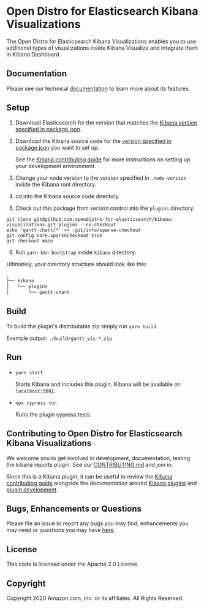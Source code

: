 # Open Distro for Elasticsearch Kibana Visualizations

The Open Distro for Elasticsearch Kibana Visualizations enables you to use additional types of visualizations inside Kibana Visualize and integrate them in Kibana Dashboard.


## Documentation

Please see our technical [documentation](https://opendistro.github.io/for-elasticsearch-docs/) to learn more about its features.


## Setup

1. Download Elasticsearch for the version that matches the [Kibana version specified in package.json](./package.json#L5).
1. Download the Kibana source code for the [version specified in package.json](./package.json#L5) you want to set up.

   See the [Kibana contributing guide](https://github.com/elastic/kibana/blob/master/CONTRIBUTING.md#setting-up-your-development-environment) for more instructions on setting up your development environment.
   
1. Change your node version to the version specified in `.node-version` inside the Kibana root directory.
1. cd into the Kibana source code directory.
1. Check out this package from version control into the `plugins` directory.
```
git clone git@github.com:opendistro-for-elasticsearch/kibana-visualizations.git plugins --no-checkout
echo 'gantt-chart/*' >> .git/info/sparse-checkout
git config core.sparseCheckout true
git checkout main
```
6. Run `yarn kbn bootstrap` inside `kibana` directory.

Ultimately, your directory structure should look like this:

```md
.
├── kibana
│   └── plugins
│       └── gantt-chart
```


## Build

To build the plugin's distributable zip simply run `yarn build`.

Example output: `./build/gantt_vis-*.zip`


## Run

- `yarn start`

  Starts Kibana and includes this plugin. Kibana will be available on `localhost:5601`.

- `npx cypress run`

  Runs the plugin cypress tests.


## Contributing to Open Distro for Elasticsearch Kibana Visualizations

We welcome you to get involved in development, documentation, testing the kibana reports plugin. See our [CONTRIBUTING.md](./CONTRIBUTING.md) and join in.

Since this is a Kibana plugin, it can be useful to review the [Kibana contributing guide](https://github.com/elastic/kibana/blob/master/CONTRIBUTING.md) alongside the documentation around [Kibana plugins](https://www.elastic.co/guide/en/kibana/master/kibana-plugins.html) and [plugin development](https://www.elastic.co/guide/en/kibana/current/plugin-development.html).

## Bugs, Enhancements or Questions

Please file an issue to report any bugs you may find, enhancements you may need or questions you may have [here](https://github.com/opendistro-for-elasticsearch/kibana-visualizations/issues).

## License

This code is licensed under the Apache 2.0 License. 

## Copyright

Copyright 2020 Amazon.com, Inc. or its affiliates. All Rights Reserved.

